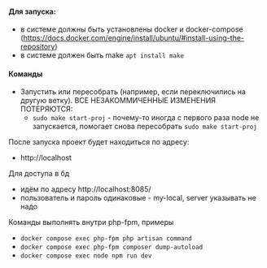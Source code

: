 #### Для запуска:
- в системе должны быть установлены docker и docker-compose (https://docs.docker.com/engine/install/ubuntu/#install-using-the-repository)
- в системе должен быть make `apt install make`


#### Команды
- Запустить или пересобрать (например, если переключились на другую ветку). ВСЕ НЕЗАКОММИЧЕННЫЕ ИЗМЕНЕНИЯ ПОТЕРЯЮТСЯ:
  - `sudo make start-proj` - почему-то иногда с первого раза node не запускается, помогает снова пересобрать `sudo make start-proj`


После запуска проект будет находиться по адресу:
- http://localhost

Для доступа в бд
- идём по адресу http://localhost:8085/
- пользователь и пароль одинаковые - my-local, server указывать не надо

Команды выполнять внутри php-fpm, примеры
- `docker compose exec php-fpm php artisan command`
- `docker compose exec php-fpm composer dump-autoload`
- `docker compose exec node npm run dev`


